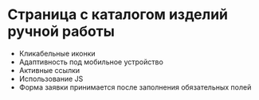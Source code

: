 # Страница с каталогом изделий ручной работы
- Кликабельные иконки
- Адаптивность под мобильное устройство
- Активные ссылки
- Использование JS
- Форма заявки принимается после заполнения обязательных полей
